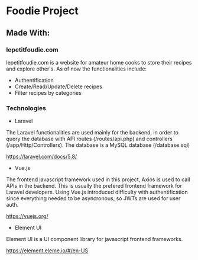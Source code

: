 # Foodie Project

## Made With:

### lepetitfoudie.com

lepetitfoudie.com is a website for amateur home cooks to store their recipes and explore other's.
As of now the functionalities include:

-   Authentification
-   Create/Read/Update/Delete recipes
-   Filter recipes by categories

### Technologies

-   Laravel

The Laravel functionalities are used mainly for the backend, in order to query the database with API routes (/routes/api.php) and controllers (/app/Http/Controllers).
The database is a MySQL database (/database.sql)

https://laravel.com/docs/5.8/

-   Vue.js

The frontend javascript framework used in this project, Axios is used to call APIs in the backend.
This is usually the prefered frontend framework for Laravel developers.
Using Vue.js introduced difficulty with authentification since everything needed to be asyncronous, so JWTs are used for user auth.

https://vuejs.org/

-   Element UI

Element UI is a UI component library for javascript frontend frameworks.

https://element.eleme.io/#/en-US
